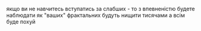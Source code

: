 якщо ви не навчитесь вступатись за слабших - то з впевненістю будете наблюдати як "ваших" фрактальних будуть нищити тисячами а всім буде похуй